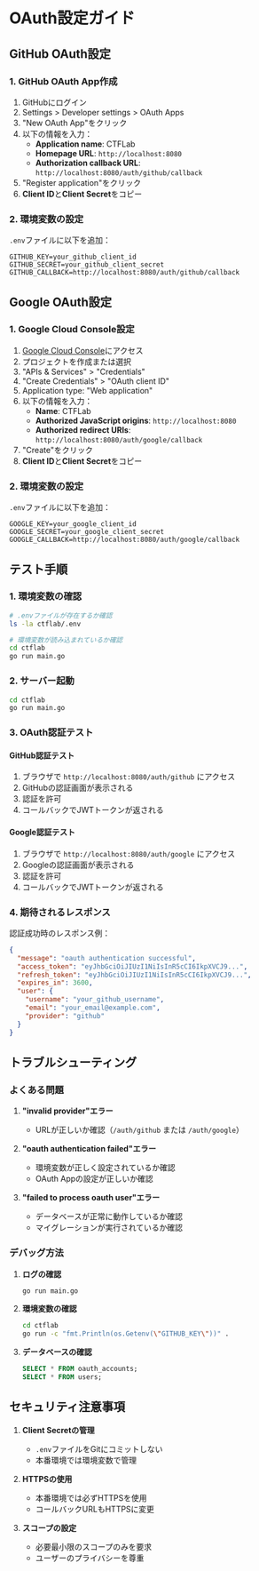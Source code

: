 # OAuth設定ガイド

## GitHub OAuth設定

### 1. GitHub OAuth App作成

1. GitHubにログイン
2. Settings > Developer settings > OAuth Apps
3. "New OAuth App"をクリック
4. 以下の情報を入力：
   - **Application name**: CTFLab
   - **Homepage URL**: `http://localhost:8080`
   - **Authorization callback URL**: `http://localhost:8080/auth/github/callback`
5. "Register application"をクリック
6. **Client ID**と**Client Secret**をコピー

### 2. 環境変数の設定

`.env`ファイルに以下を追加：

```env
GITHUB_KEY=your_github_client_id
GITHUB_SECRET=your_github_client_secret
GITHUB_CALLBACK=http://localhost:8080/auth/github/callback
```

## Google OAuth設定

### 1. Google Cloud Console設定

1. [Google Cloud Console](https://console.cloud.google.com/)にアクセス
2. プロジェクトを作成または選択
3. "APIs & Services" > "Credentials"
4. "Create Credentials" > "OAuth client ID"
5. Application type: "Web application"
6. 以下の情報を入力：
   - **Name**: CTFLab
   - **Authorized JavaScript origins**: `http://localhost:8080`
   - **Authorized redirect URIs**: `http://localhost:8080/auth/google/callback`
7. "Create"をクリック
8. **Client ID**と**Client Secret**をコピー

### 2. 環境変数の設定

`.env`ファイルに以下を追加：

```env
GOOGLE_KEY=your_google_client_id
GOOGLE_SECRET=your_google_client_secret
GOOGLE_CALLBACK=http://localhost:8080/auth/google/callback
```

## テスト手順

### 1. 環境変数の確認

```bash
# .envファイルが存在するか確認
ls -la ctflab/.env

# 環境変数が読み込まれているか確認
cd ctflab
go run main.go
```

### 2. サーバー起動

```bash
cd ctflab
go run main.go
```

### 3. OAuth認証テスト

#### GitHub認証テスト
1. ブラウザで `http://localhost:8080/auth/github` にアクセス
2. GitHubの認証画面が表示される
3. 認証を許可
4. コールバックでJWTトークンが返される

#### Google認証テスト
1. ブラウザで `http://localhost:8080/auth/google` にアクセス
2. Googleの認証画面が表示される
3. 認証を許可
4. コールバックでJWTトークンが返される

### 4. 期待されるレスポンス

認証成功時のレスポンス例：

```json
{
  "message": "oauth authentication successful",
  "access_token": "eyJhbGciOiJIUzI1NiIsInR5cCI6IkpXVCJ9...",
  "refresh_token": "eyJhbGciOiJIUzI1NiIsInR5cCI6IkpXVCJ9...",
  "expires_in": 3600,
  "user": {
    "username": "your_github_username",
    "email": "your_email@example.com",
    "provider": "github"
  }
}
```

## トラブルシューティング

### よくある問題

1. **"invalid provider"エラー**
   - URLが正しいか確認（`/auth/github` または `/auth/google`）

2. **"oauth authentication failed"エラー**
   - 環境変数が正しく設定されているか確認
   - OAuth Appの設定が正しいか確認

3. **"failed to process oauth user"エラー**
   - データベースが正常に動作しているか確認
   - マイグレーションが実行されているか確認

### デバッグ方法

1. **ログの確認**
   ```bash
   go run main.go
   ```

2. **環境変数の確認**
   ```bash
   cd ctflab
   go run -c "fmt.Println(os.Getenv(\"GITHUB_KEY\"))" .
   ```

3. **データベースの確認**
   ```sql
   SELECT * FROM oauth_accounts;
   SELECT * FROM users;
   ```

## セキュリティ注意事項

1. **Client Secretの管理**
   - `.env`ファイルをGitにコミットしない
   - 本番環境では環境変数で管理

2. **HTTPSの使用**
   - 本番環境では必ずHTTPSを使用
   - コールバックURLもHTTPSに変更

3. **スコープの設定**
   - 必要最小限のスコープのみを要求
   - ユーザーのプライバシーを尊重 